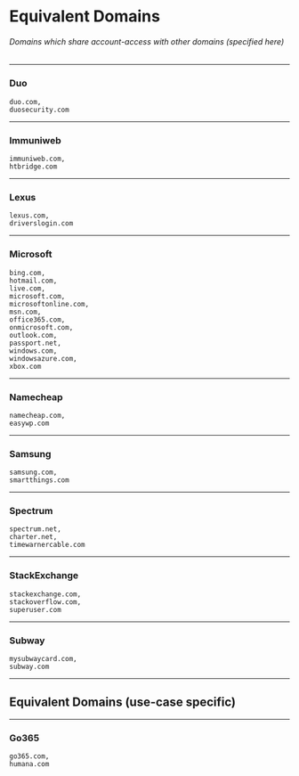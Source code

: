 # Equivalent Domains
###### Domains which share account-access with other domains (specified here)


***
### Duo
```
duo.com,
duosecurity.com
```


***
### Immuniweb
```
immuniweb.com,
htbridge.com
```


***
### Lexus
```
lexus.com,
driverslogin.com
```


***
### Microsoft
```
bing.com,
hotmail.com,
live.com,
microsoft.com,
microsoftonline.com,
msn.com,
office365.com,
onmicrosoft.com,
outlook.com,
passport.net,
windows.com,
windowsazure.com,
xbox.com
```


***
### Namecheap
```
namecheap.com,
easywp.com
```


***
### Samsung
```
samsung.com,
smartthings.com
```


***
### Spectrum
```
spectrum.net,
charter.net,
timewarnercable.com
```


***
### StackExchange
```
stackexchange.com,
stackoverflow.com,
superuser.com
```


***
### Subway
```
mysubwaycard.com,
subway.com
```


***
## Equivalent Domains (use-case specific)


***
### Go365
```
go365.com,
humana.com
```
